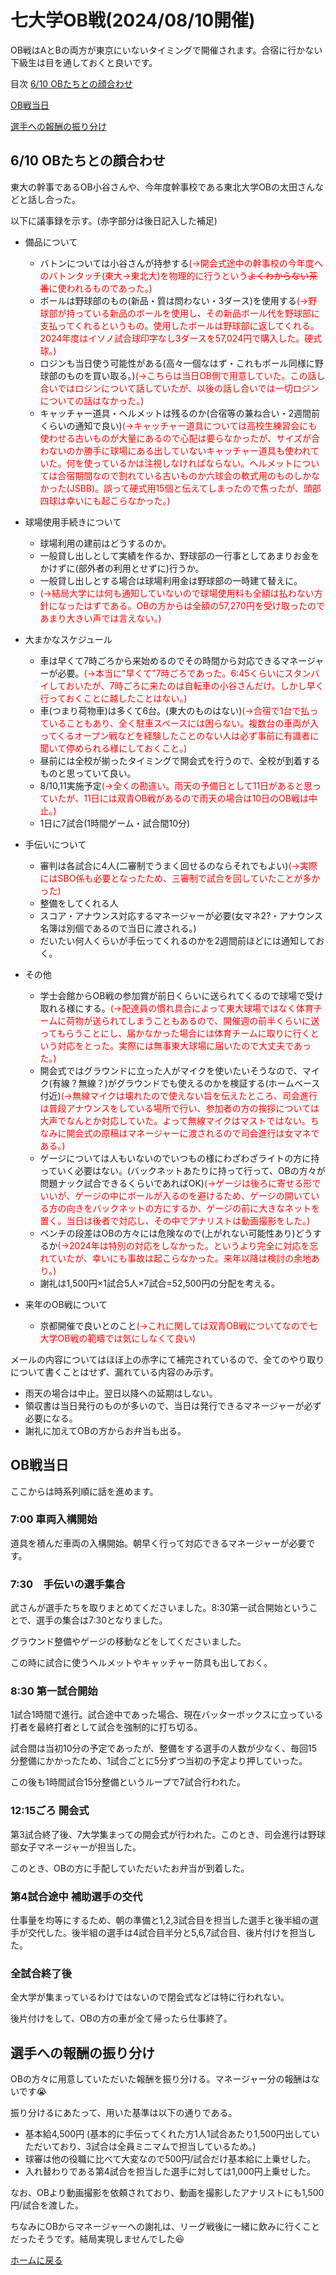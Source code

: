 # 七大学OB戦(2024/08/10開催)
OB戦はAとBの両方が東京にいないタイミングで開催されます。合宿に行かない下級生は目を通しておくと良いです。

目次
[6/10 OBたちとの顔合わせ](https://yudai5136.github.io/imperial_OB_games.html#610-ob%E3%81%9F%E3%81%A1%E3%81%A8%E3%81%AE%E9%A1%94%E5%90%88%E3%82%8F%E3%81%9B)

[OB戦当日](https://yudai5136.github.io/imperial_OB_games.html#ob%E6%88%A6%E5%BD%93%E6%97%A5)

[選手への報酬の振り分け](https://yudai5136.github.io/imperial_OB_games.html#%E9%81%B8%E6%89%8B%E3%81%B8%E3%81%AE%E5%A0%B1%E9%85%AC%E3%81%AE%E6%8C%AF%E3%82%8A%E5%88%86%E3%81%91)


## 6/10 OBたちとの顔合わせ
東大の幹事であるOB小谷さんや、今年度幹事校である東北大学OBの太田さんなどと話し合った。

以下に議事録を示す。(赤字部分は後日記入した補足)

- 備品について
  
  - バトンについては小谷さんが持参する<span style="color: red">(→開会式途中の幹事校の今年度へのバトンタッチ(東大→東北大)を物理的に行うという~~よくわからない茶番~~に使われるものであった。)</span>
  - ボールは野球部のもの(新品・質は問わない・3ダース)を使用する<span style="color: red">(→野球部が持っている新品のボールを使用し、その新品ボール代を野球部に支払ってくれるというもの。使用したボールは野球部に返してくれる。2024年度はイソノ試合球印字なし3ダースを57,024円で購入した。硬式球。)</span>
  - ロジンも当日使う可能性がある(高々一個なはず・これもボール同様に野球部のものを買い取る。)<span style="color: red">(→こちらは当日OB側で用意していた。この話し合いではロジンについて話していたが、以後の話し合いでは一切ロジンについての話はなかった。)</span>
  - キャッチャー道具・ヘルメットは残るのか(合宿等の兼ね合い・2週間前くらいの通知で良い)<span style="color: red">(→キャッチャー道具については高校生練習会にも使わせる古いものが大量にあるので心配は要らなかったが、サイズが合わないのか勝手に球場にある出していないキャッチャー道具も使われていた。何を使っているかは注視しなければならない。ヘルメットについては合宿期間なので割れている古いものか六球会の軟式用のものしかなかった(JSBB)。誤って硬式用15個と伝えてしまったので焦ったが、頭部四球は幸いにも起こらなかった。)</span>
- 球場使用手続きについて
  - 球場利用の建前はどうするのか。
  - 一般貸し出しとして実績を作るか、野球部の一行事としてあまりお金をかけずに(部外者の利用とせずに)行うか。
  - 一般貸し出しとする場合は球場利用金は野球部の一時建て替えに。
  - <span style="color: red">(→結局大学には何も通知していないので球場使用料も全額は払わない方針になったはずである。OBの方からは全額の57,270円を受け取ったのであまり大きい声では言えない。)</span>
- 大まかなスケジュール
  - 車は早くて7時ごろから来始めるのでその時間から対応できるマネージャーが必要。<span style="color :red">(→本当に"早くて"7時ごろであった。6:45くらいにスタンバイしておいたが、7時ごろに来たのは自転車の小谷さんだけ。しかし早く行っておくことに越したことはない。)</span>
  - 車(つまり荷物車)は多くて6台。(東大のものはない)<span style="color : red">(→合宿で1台で払っていることもあり、全く駐車スペースには困らない。複数台の車両が入ってくるオープン戦などを経験したことのない人は必ず事前に有識者に聞いて停められる様にしておくこと。)</span>
  - 昼前には全校が揃ったタイミングで開会式を行うので、全校が到着するものと思っていて良い。
  - 8/10,11実施予定<span style="color: red">(→全くの勘違い。雨天の予備日として11日があると思っていたが、11日には双青OB戦があるので雨天の場合は10日のOB戦は中止。)</span>
  - 1日に7試合(1時間ゲーム・試合間10分)
- 手伝いについて
  - 審判は各試合に4人(二審制でうまく回せるのならそれでもよい)<span style="color: red">(→実際にはSBO係も必要となったため、三審制で試合を回していたことが多かった)</span>
  - 整備をしてくれる人
  - スコア・アナウンス対応するマネージャーが必要(女マネ2?・アナウンス名簿は別個であるので当日に渡される。)
  - だいたい何人くらいが手伝ってくれるのかを2週間前ほどには通知しておく。
- その他
  - 学士会館からOB戦の参加賞が前日くらいに送られてくるので球場で受け取れる様にする。<span style="color: red">(→配達員の慣れ具合によって東大球場ではなく体育チームに荷物が送られてしまうこともあるので、開催週の前半くらいに送ってもらうことにし、届かなかった場合には体育チームに取りに行くという対応をとった。実際には無事東大球場に届いたので大丈夫であった。)</span>
  - 開会式ではグラウンドに立った人がマイクを使いたいそうなので、マイク(有線？無線？)がグラウンドでも使えるのかを検証する(ホームベース付近)<span style="color: red">(→無線マイクは壊れたので使えない旨を伝えたところ、司会進行は普段アナウンスをしている場所で行い、参加者の方の挨拶については大声でなんとか対応していた。よって無線マイクはマストではない。ちなみに開会式の原稿はマネージャーに渡されるので司会進行は女マネである。)</span>
  - ゲージについては人もいないのでいつもの様にわざわざライトの方に持っていく必要はない。(バックネットあたりに持って行って、OBの方々が問題ナック試合できるくらいであればOK)<span style="color: red">(→ゲージは後ろに寄せる形でいいが、ゲージの中にボールが入るのを避けるため、ゲージの開いている方の向きをバックネットの方にするか、ゲージの前に大きなネットを置く。当日は後者で対応し、その中でアナリストは動画撮影をした。)</span>
  - ベンチの段差はOBの方々には危険なので(上がれない可能性あり)どうするか<span style="color: red">(→2024年は特別の対応をしなかった。というより完全に対応を忘れていたが、幸いにも事故は起こらなかった。来年以降は検討の余地あり。)</span>
  - 謝礼は1,500円×1試合5人×7試合=52,500円の分配を考える。
- 来年のOB戦について
  - 京都開催で良いとのこと<span style="color: red">(→これに関しては双青OB戦についてなので七大学OB戦の範疇では気にしなくて良い)</span>
  
メールの内容についてはほぼ上の赤字にて補完されているので、全てのやり取りについて書くことはせず、漏れている内容のみ示す。
- 雨天の場合は中止。翌日以降への延期はしない。
- 領収書は当日発行のものが多いので、当日は発行できるマネージャーが必ず必要になる。
- 謝礼に加えてOBの方からお弁当も出る。

## OB戦当日
ここからは時系列順に話を進めます。
### 7:00 車両入構開始
道具を積んだ車両の入構開始。朝早く行って対応できるマネージャーが必要です。

### 7:30　手伝いの選手集合
武さんが選手たちを取りまとめてくださいました。8:30第一試合開始ということで、選手の集合は7:30となりました。

グラウンド整備やゲージの移動などをしてくださいました。

この時に試合に使うヘルメットやキャッチャー防具も出しておく。

### 8:30 第一試合開始
1試合1時間で進行。試合途中であった場合、現在バッターボックスに立っている打者を最終打者として試合を強制的に打ち切る。

試合間は当初10分の予定であったが、整備をする選手の人数が少なく、毎回15分整備にかかったため、1試合ごとに5分ずつ当初の予定より押していった。

この後も1時間試合15分整備というループで7試合行われた。

### 12:15ごろ 開会式
第3試合終了後、7大学集まっての開会式が行われた。このとき、司会進行は野球部女子マネージャーが担当した。

このとき、OBの方に手配していただいたお弁当が到着した。

### 第4試合途中 補助選手の交代
仕事量を均等にするため、朝の準備と1,2,3試合目を担当した選手と後半組の選手が交代した。後半組の選手は4試合目半分と5,6,7試合目、後片付けを担当した。

### 全試合終了後
全大学が集まっているわけではないので閉会式などは特に行われない。

後片付けをして、OBの方の車が全て帰ったら仕事終了。

## 選手への報酬の振り分け
OBの方々に用意していただいた報酬を振り分ける。マネージャー分の報酬はないです😭

振り分けるにあたって、用いた基準は以下の通りである。
- 基本給4,500円 (基本的に手伝ってくれた方1人1試合あたり1,500円出していただいており、3試合は全員ミニマムで担当しているため。)
- 球審は他の役職に比べて大変なので500円/試合だけ基本給に上乗せした。
- 入れ替わりである第4試合を担当した選手に対しては1,000円上乗せした。

なお、OBより動画撮影を依頼されており、動画を撮影したアナリストにも1,500円/試合を渡した。

ちなみにOBからマネージャーへの謝礼は、リーグ戦後に一緒に飲みに行くことだったそうです。結局実現しませんでした😆


[ホームに戻る](README.md)